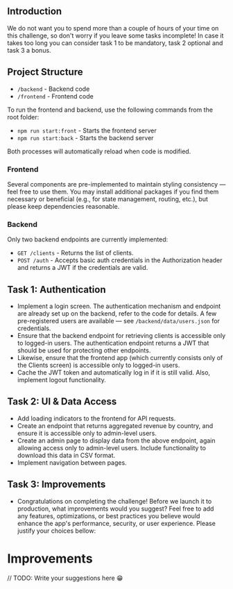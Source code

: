 ## Introduction

We do not want you to spend more than a couple of hours of your time on this challenge, so don't worry if you leave some tasks incomplete! In case it takes too long you can consider task 1 to be mandatory, task 2 optional and task 3 a bonus.

## Project Structure

- `/backend` - Backend code
- `/frontend` - Frontend code

To run the frontend and backend, use the following commands from the root folder:

- `npm run start:front` - Starts the frontend server
- `npm run start:back` - Starts the backend server

Both processes will automatically reload when code is modified.

### Frontend

Several components are pre-implemented to maintain styling consistency — feel free to use them. You may install additional packages if you find them necessary or beneficial (e.g., for state management, routing, etc.), but please keep dependencies reasonable.

### Backend

Only two backend endpoints are currently implemented:

- `GET /clients` - Returns the list of clients.
- `POST /auth` - Accepts basic auth credentials in the Authorization header and returns a JWT if the credentials are valid.

## Task 1: Authentication

- Implement a login screen. The authentication mechanism and endpoint are already set up on the backend, refer to the code for details. A few pre-registered users are available — see `/backend/data/users.json` for credentials.
- Ensure that the backend endpoint for retrieving clients is accessible only to logged-in users. The authentication endpoint returns a JWT that should be used for protecting other endpoints.
- Likewise, ensure that the frontend app (which currently consists only of the Clients screen) is accessible only to logged-in users.
- Cache the JWT token and automatically log in if it is still valid. Also, implement logout functionality.

## Task 2: UI & Data Access

- Add loading indicators to the frontend for API requests.
- Create an endpoint that returns aggregated revenue by country, and ensure it is accessible only to admin-level users.
- Create an admin page to display data from the above endpoint, again allowing access only to admin-level users. Include functionality to download this data in CSV format.
- Implement navigation between pages.

## Task 3: Improvements

- Congratulations on completing the challenge! Before we launch it to production, what improvements would you suggest? Feel free to add any features, optimizations, or best practices you believe would enhance the app's performance, security, or user experience. Please justify your choices bellow:

# Improvements

// TODO: Write your suggestions here 😁
